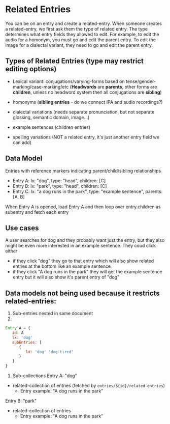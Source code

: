 # Related Entries

You can be on an entry and create a related-entry. When someone creates a related-entry, we first ask them the type of related entry. The type determines what entry fields they allowed to edit. For example, to edit the audio for a homonym, you must go and edit the parent entry. To edit the image for a dialectal variant, they need to go and edit the parent entry.

## Types of Related Entries (type may restrict editing options)

- Lexical variant: conjugations/varying-forms based on tense/gender-marking/case-marking/etc (**Headwords** are **parents**, other forms are **children**, unless no headword system then all conjugations are **sibling**)

- homonyms (**sibling entries** - do we connect IPA and audio recordings?)
- dialectal variations (needs separate pronunciation, but not separate glossing, semantic domain, image...)

- example sentences (children entries)

- spelling variations (NOT a related entry, it's just another entry field we can add)

## Data Model

Entries with reference markers indicating parent/child/sibling relationships

- Entry A: lx: "dog", type: "head", children: [C]
- Entry B: lx: "park", type: "head", children: [C]
- Entry C: lx: "a dog runs in the park", type: "example sentence", parents: [A, B]

When Entry A is opened, load Entry A and then loop over entry.children as subentry and fetch each entry

## Use cases

A user searches for dog and they probably want just the entry, but they also might be even more interested in an example sentence. They coud click either

- if they click "dog" they go to that entry which will also show related entries at the bottom like an example sentence
- if they click "A dog runs in the park" they will get the example sentence entry but it will also show it's parent entry of "dog"

## Data models not being used because it restricts related-entries:

1. Sub-entries nested in same document
2. 
```js
Entry A = {
   id: A
   lx: 'dog'
   subEntries: [
      {
         lx: 'dog' "dog-tired"
      }
   ]
}
```
1. Sub-collections
   Entry A: "dog"

- related-collection of entries (fetched by `entries/${id}/related-entries`)
  - Entry example: "A dog runs in the park"

Entry B: "park"

- related-collection of entries
  - Entry example: "A dog runs in the park"
